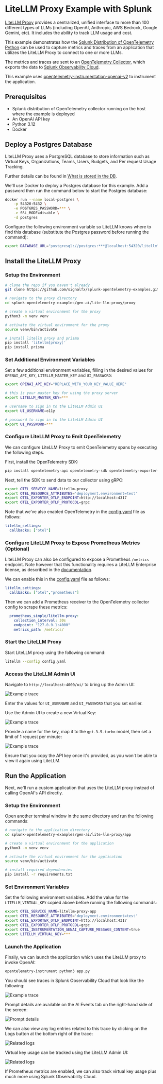 # LiteLLM Proxy Example with Splunk

[LiteLLM Proxy](https://docs.litellm.ai/) provides a centralized, unified interface to more than
100 different types of LLMs (including OpenAI, Anthropic, AWS Bedrock, Google Gemini, etc).
It includes the ability to track LLM usage and cost. 

This example demonstrates how the
[Splunk Distribution of OpenTelemetry Python](https://help.splunk.com/en/splunk-observability-cloud/manage-data/instrument-back-end-services/instrument-back-end-applications-to-send-spans-to-splunk-apm./instrument-a-python-application/about-splunk-otel-python)
can be used to capture metrics and traces from an application that utilizes the LiteLLM Proxy 
to connect to one or more LLMs. 

The metrics and traces are sent to an [OpenTelemetry Collector](https://help.splunk.com/en/splunk-observability-cloud/manage-data/splunk-distribution-of-the-opentelemetry-collector/get-started-with-the-splunk-distribution-of-the-opentelemetry-collector),
which exports the data to [Splunk Observability Cloud](https://www.splunk.com/en_us/products/observability-cloud.html).

This example uses [opentelemetry-instrumentation-openai-v2](https://pypi.org/project/opentelemetry-instrumentation-openai-v2/)
to instrument the application.

## Prerequisites

* Splunk distribution of OpenTelemetry collector running on the host where the example is deployed
* An OpenAI API key 
* Python 3.12
* Docker

## Deploy a Postgres Database 

LiteLLM Proxy uses a PostgreSQL database to store information such as 
Virtual Keys, Organizations, Teams, Users, Budgets, and Per request Usage Tracking. 

Further details can be found in [What is stored in the DB](https://docs.litellm.ai/docs/proxy/db_info). 

We'll use Docker to deploy a Postgres database for this example.  Add a password then run the 
command below to start the Postgres database: 

``` bash
docker run --name local-postgres \
    -p 54320:5432 \
    -e POSTGRES_PASSWORD=*** \
    -e SSL_MODE=disable \
    -d postgres
```

Configure the following environment variable so LiteLLM knows where to find 
this database (substitute the Postgres password before running the command): 

```bash
export DATABASE_URL="postgresql://postgres:***@localhost:54320/litellm"
```

## Install the LiteLLM Proxy

### Setup the Environment 

``` bash
# clone the repo if you haven't already
git clone https://github.com/signalfx/splunk-opentelemetry-examples.git

# navigate to the proxy directory
cd splunk-opentelemetry-examples/gen-ai/lite-llm-proxy/proxy

# create a virtual environment for the proxy 
python3 -m venv venv

# activate the virtual environment for the proxy
source venv/bin/activate

# install litellm proxy and prisma
pip install 'litellm[proxy]'
pip install prisma
```

### Set Additional Environment Variables

Set a few additional environment variables, filling in the desired values for 
`OPENAI_API_KEY`, `LITELLM_MASTER_KEY` and `UI_PASSWORD`:

``` bash
export OPENAI_API_KEY="REPLACE_WITH_YOUR_KEY_VALUE_HERE"

# this is your master key for using the proxy server
export LITELLM_MASTER_KEY=***

# username to sign in to the LiteLLM Admin UI
export UI_USERNAME=o11y

# password to sign in to the LiteLLM Admin UI
export UI_PASSWORD=***
```

### Configure LiteLLM Proxy to Emit OpenTelemetry

We can configure LiteLLM Proxy to emit OpenTelemetry spans by executing the following steps. 

First, install the OpenTelemetry SDK: 

```bash
pip install opentelemetry-api opentelemetry-sdk opentelemetry-exporter-otlp -U
```

Next, tell the SDK to send data to our collector using gRPC: 

```bash
export OTEL_SERVICE_NAME=litellm-proxy
export OTEL_RESOURCE_ATTRIBUTES='deployment.environment=test'
export OTEL_EXPORTER_OTLP_ENDPOINT=http://localhost:4317
export OTEL_EXPORTER_OTLP_PROTOCOL=grpc
```

Note that we've also enabled OpenTelemetry in the [config.yaml](./proxy/config.yaml) file as follows: 

```yaml
litellm_settings:
  callbacks: ["otel"]
````

### Configure LiteLLM Proxy to Expose Prometheus Metrics (Optional)

LiteLLM Proxy can also be configured to expose a Prometheus `/metrics` endpoint. 
Note however that this functionality requires a LiteLLM Enterprise license, as described 
in the [documentation](https://docs.litellm.ai/docs/proxy/prometheus). 

We can enable this in the [config.yaml](./proxy/config.yaml) file as follows:

```yaml
litellm_settings:
  callbacks: ["otel","prometheus"]
````

Then we can add a Prometheus receiver to the OpenTelemetry collector config to scrape these metrics: 

```yaml
  prometheus_simple/litellm-proxy:
    collection_interval: 30s
    endpoint: "127.0.0.1:4000"
    metrics_path: /metrics/
````

### Start the LiteLLM Proxy

Start LiteLLM proxy using the following command: 

``` bash
litellm --config config.yaml
```

### Access the LiteLLM Admin UI

Navigate to `http://localhost:4000/ui/` to bring up the Admin UI:

![Example trace](./images/litellm-admin-login.png)

Enter the values for `UI_USERNAME` and `UI_PASSWORD` that you set earlier. 

Use the Admin UI to create a new Virtual Key: 

![Example trace](./images/litellm-virtual-keys.png)

Provide a name for the key, map it to the `gpt-3.5-turbo` model, then set a limit 
of 1 request per minute: 

![Example trace](./images/litellm-create-virtual-key.png)

Ensure that you copy the API key once it's provided, as you won't be able to view it again 
using LiteLLM. 

## Run the Application 

Next, we'll run a custom application that uses the LiteLLM proxy instead of 
calling OpenAI's API directly. 

### Setup the Environment

Open another terminal window in the same directory and run the following commands: 

``` bash
# navigate to the application directory
cd splunk-opentelemetry-examples/gen-ai/lite-llm-proxy/app

# create a virtual environment for the application
python3 -m venv venv

# activate the virtual environment for the application
source venv/bin/activate

# install required dependencies 
pip install -r requirements.txt 
```

### Set Environment Variables

Set the following environment variables.  Add the value for the `LITELLM_VIRTUAL_KEY` copied above 
before running the following commands: 

``` bash
export OTEL_SERVICE_NAME=litellm-proxy-app
export OTEL_RESOURCE_ATTRIBUTES='deployment.environment=test'
export OTEL_EXPORTER_OTLP_ENDPOINT=http://localhost:4317
export OTEL_EXPORTER_OTLP_PROTOCOL=grpc
export OTEL_INSTRUMENTATION_GENAI_CAPTURE_MESSAGE_CONTENT=true
export LITELLM_VIRTUAL_KEY=***
```

### Launch the Application

Finally, we can launch the application which uses the LiteLLM proxy to invoke OpenAI: 

``` bash
opentelemetry-instrument python3 app.py
```

You should see traces in Splunk Observability Cloud that look like the following:

![Example trace](./images/trace.png)

Prompt details are available on the AI Events tab on the right-hand side of the screen:

![Prompt details](./images/prompt-details.png)

We can also view any log entries related to this trace by clicking on the Logs button
at the bottom right of the trace:

![Related logs](./images/related-logs.png)

Virtual key usage can be tracked using the LiteLLM Admin UI:

![Related logs](./images/litellm-virtual-key-usage.png)

If Prometheus metrics are enabled, we can also track virtual key usage plus much 
more using Splunk Observability Cloud. 
